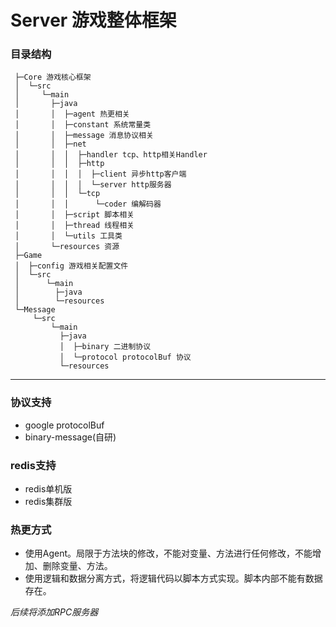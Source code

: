 # Server 游戏整体框架
### 目录结构  
     ├─Core 游戏核心框架 
     │  └─src  
     │     └─main  
     │       ├─java  
     │       │  ├─agent 热更相关    
     │       │  ├─constant 系统常量类 
     │       │  ├─message 消息协议相关 
     │       │  ├─net  
     │       │  │  ├─handler tcp、http相关Handler 
     │       │  │  ├─http  
     │       │  │  │  ├─client 异步http客户端 
     │       │  │  │  └─server http服务器 
     │       │  │  └─tcp  
     │       │  │      └─coder 编解码器 
     │       │  ├─script 脚本相关 
     │       │  ├─thread 线程相关 
     │       │  └─utils 工具类 
     │       └─resources 资源 
     ├─Game  
     │  ├─config 游戏相关配置文件 
     │  └─src   
     │      └─main  
     │        ├─java  
     │        └─resources  
     └─Message  
         └─src  
             └─main  
               ├─java  
               │  ├─binary 二进制协议 
               │  └─protocol protocolBuf 协议 
               └─resources  

---
### 协议支持
* google protocolBuf
* binary-message(自研)
### redis支持
* redis单机版
* redis集群版
### 热更方式
* 使用Agent。局限于方法块的修改，不能对变量、方法进行任何修改，不能增加、删除变量、方法。
* 使用逻辑和数据分离方式，将逻辑代码以脚本方式实现。脚本内部不能有数据存在。

_后续将添加RPC服务器_